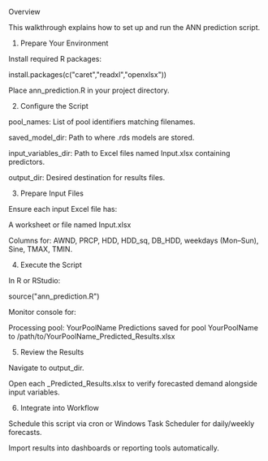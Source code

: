 Overview

This walkthrough explains how to set up and run the ANN prediction script.

1. Prepare Your Environment

Install required R packages:

install.packages(c("caret","readxl","openxlsx"))

Place ann_prediction.R in your project directory.

2. Configure the Script

pool_names: List of pool identifiers matching filenames.

saved_model_dir: Path to where .rds models are stored.

input_variables_dir: Path to Excel files named <PoolName> Input.xlsx containing predictors.

output_dir: Desired destination for results files.

3. Prepare Input Files

Ensure each input Excel file has:

A worksheet or file named <PoolName> Input.xlsx

Columns for: AWND, PRCP, HDD, HDD_sq, DB_HDD, weekdays (Mon–Sun), Sine, TMAX, TMIN.

4. Execute the Script

In R or RStudio:

source("ann_prediction.R")

Monitor console for:

Processing pool: YourPoolName
Predictions saved for pool YourPoolName to /path/to/YourPoolName_Predicted_Results.xlsx

5. Review the Results

Navigate to output_dir.

Open each <PoolName>_Predicted_Results.xlsx to verify forecasted demand alongside input variables.

6. Integrate into Workflow

Schedule this script via cron or Windows Task Scheduler for daily/weekly forecasts.

Import results into dashboards or reporting tools automatically.

